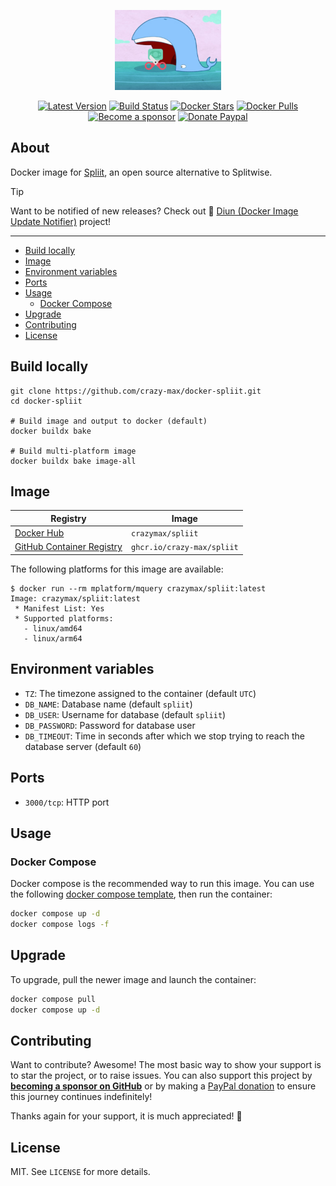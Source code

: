 <p align="center"><a href="https://github.com/crazy-max/docker-spliit" target="_blank"><img height="128" src=".github/docker-spliit.jpg"></a></p>

<p align="center">
  <a href="https://hub.docker.com/r/crazymax/spliit/tags?page=1&ordering=last_updated"><img src="https://img.shields.io/github/v/tag/crazy-max/docker-spliit?label=version&style=flat-square" alt="Latest Version"></a>
  <a href="https://github.com/crazy-max/docker-spliit/actions?workflow=build"><img src="https://img.shields.io/github/actions/workflow/status/crazy-max/docker-spliit/build.yml?label=build&logo=github&style=flat-square" alt="Build Status"></a>
  <a href="https://hub.docker.com/r/crazymax/spliit/"><img src="https://img.shields.io/docker/stars/crazymax/spliit.svg?style=flat-square&logo=docker" alt="Docker Stars"></a>
  <a href="https://hub.docker.com/r/crazymax/spliit/"><img src="https://img.shields.io/docker/pulls/crazymax/spliit.svg?style=flat-square&logo=docker" alt="Docker Pulls"></a>
  <br /><a href="https://github.com/sponsors/crazy-max"><img src="https://img.shields.io/badge/sponsor-crazy--max-181717.svg?logo=github&style=flat-square" alt="Become a sponsor"></a>
  <a href="https://www.paypal.me/crazyws"><img src="https://img.shields.io/badge/donate-paypal-00457c.svg?logo=paypal&style=flat-square" alt="Donate Paypal"></a>
</p>

## About

Docker image for [Spliit](https://github.com/spliit-app/spliit), an open source
alternative to Splitwise.

> [!TIP] 
> Want to be notified of new releases? Check out 🔔 [Diun (Docker Image Update Notifier)](https://github.com/crazy-max/diun)
> project!

___

* [Build locally](#build-locally)
* [Image](#image)
* [Environment variables](#environment-variables)
* [Ports](#ports)
* [Usage](#usage)
  * [Docker Compose](#docker-compose)
* [Upgrade](#upgrade)
* [Contributing](#contributing)
* [License](#license)

## Build locally

```shell
git clone https://github.com/crazy-max/docker-spliit.git
cd docker-spliit

# Build image and output to docker (default)
docker buildx bake

# Build multi-platform image
docker buildx bake image-all
```

## Image

| Registry                                                                                          | Image                      |
|---------------------------------------------------------------------------------------------------|----------------------------|
| [Docker Hub](https://hub.docker.com/r/crazymax/spliit/)                                           | `crazymax/spliit`          |
| [GitHub Container Registry](https://github.com/users/crazy-max/packages/container/package/spliit) | `ghcr.io/crazy-max/spliit` |

The following platforms for this image are available:

```
$ docker run --rm mplatform/mquery crazymax/spliit:latest
Image: crazymax/spliit:latest
 * Manifest List: Yes
 * Supported platforms:
   - linux/amd64
   - linux/arm64
```

## Environment variables

* `TZ`: The timezone assigned to the container (default `UTC`)
* `DB_NAME`: Database name (default `spliit`)
* `DB_USER`: Username for database (default `spliit`)
* `DB_PASSWORD`: Password for database user
* `DB_TIMEOUT`: Time in seconds after which we stop trying to reach the database server (default `60`)

## Ports

* `3000/tcp`: HTTP port

## Usage

### Docker Compose

Docker compose is the recommended way to run this image. You can use the
following [docker compose template](examples/compose/compose.yml), then run
the container:

```bash
docker compose up -d
docker compose logs -f
```

## Upgrade

To upgrade, pull the newer image and launch the container:

```bash
docker compose pull
docker compose up -d
```

## Contributing

Want to contribute? Awesome! The most basic way to show your support is to star
the project, or to raise issues. You can also support this project by [**becoming a sponsor on GitHub**](https://github.com/sponsors/crazy-max)
or by making a [PayPal donation](https://www.paypal.me/crazyws) to ensure this
journey continues indefinitely!

Thanks again for your support, it is much appreciated! :pray:

## License

MIT. See `LICENSE` for more details.
